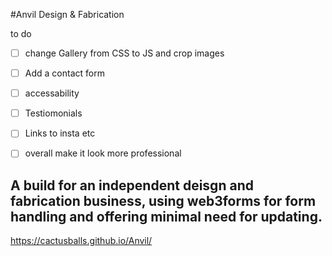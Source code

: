 #Anvil Design & Fabrication 

to do 
- [ ] change Gallery from CSS to JS and crop images
- [ ] Add a contact form
- [ ] accessability
- [ ] Testiomonials
- [ ] Links to insta etc
- [ ] overall make it look more professional 


## A build for an independent deisgn and fabrication business, using web3forms for form handling and offering minimal need for updating. 

 https://cactusballs.github.io/Anvil/

